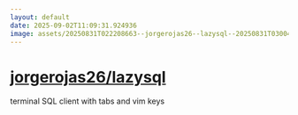 ```yaml
---
layout: default
date: 2025-09-02T11:09:31.924936
image: assets/20250831T022208663--jorgerojas26--lazysql--20250831T030047678--cropped.png
---
```


# [jorgerojas26/lazysql](https://github.com/jorgerojas26/lazysql)

terminal SQL client with tabs and vim keys
